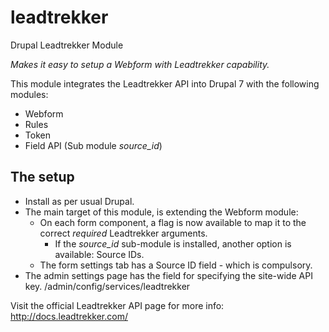 # leadtrekker
Drupal Leadtrekker Module

_Makes it easy to setup a Webform with Leadtrekker capability._

This module integrates the Leadtrekker API into Drupal 7 with the following modules:
* Webform
* Rules
* Token
* Field API (Sub module _source_id_)

## The setup
* Install as per usual Drupal.
* The main target of this module, is extending the Webform module:
  * On each form component, a flag is now available to map it to the correct _required_ Leadtrekker arguments.
    * If the _source_id_ sub-module is installed, another option is available: Source IDs.
  * The form settings tab has a Source ID field - which is compulsory.
* The admin settings page has the field for specifying the site-wide API key. /admin/config/services/leadtrekker

Visit the official Leadtrekker API page for more info: http://docs.leadtrekker.com/

